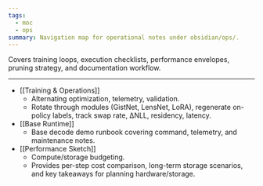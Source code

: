 ```yaml
---
tags:
  - moc
  - ops
summary: Navigation map for operational notes under obsidian/ops/.
---
```

Covers training loops, execution checklists, performance envelopes, pruning strategy, and documentation workflow.

---

- [[Training & Operations]]
    - Alternating optimization, telemetry, validation.
    - Rotate through modules (GistNet, LensNet, LoRA), regenerate on-policy labels, track swap rate, ΔNLL, residency, latency.
- [[Base Runtime]]
    - Base decode demo runbook covering command, telemetry, and maintenance notes.
- [[Performance Sketch]]
    - Compute/storage budgeting.
    - Provides per-step cost comparison, long-term storage scenarios, and key takeaways for planning hardware/storage.
